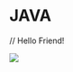 # JAVA

// Hello Friend!

<img src="https://i.pinimg.com/564x/07/93/dc/0793dc8a2586f7edd77452cdd8a0a893.jpg"/>
